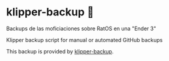 # klipper-backup 💾 

Backups de las moficiaciones sobre RatOS en una "Ender 3"

Klipper backup script for manual or automated GitHub backups 

This backup is provided by [klipper-backup](https://github.com/Staubgeborener/klipper-backup).
